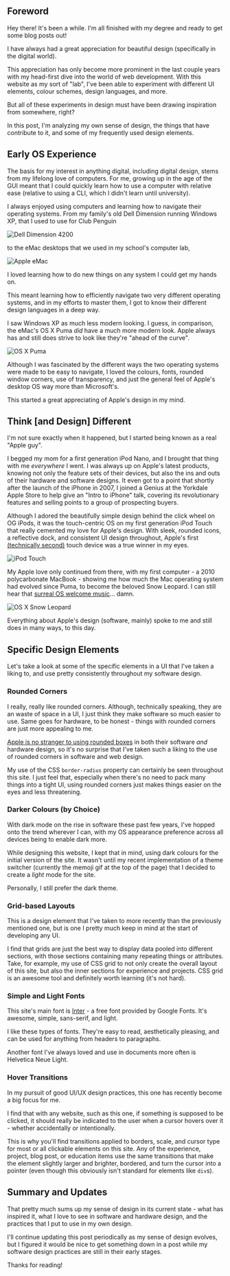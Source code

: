 ## Foreword
Hey there! It's been a while. I'm all finished with my degree and ready to get some blog posts out!

I have always had a great appreciation for beautiful design (specifically in the digital world).

This appreciation has only become more prominent in the last couple years with my head-first dive into the world of web development. With this website as my sort of "lab", I've been able to experiment with different UI elements, colour schemes, design languages, and more.

But all of these experiments in design must have been drawing inspiration from somewhere, right?

In this post, I'm analyzing my own sense of design, the things that have contribute to it, and some of my frequently used design elements.
## Early OS Experience
The basis for my interest in anything digital, including digital design, stems from my lifelong love of computers. For me, growing up in the age of the GUI meant that I could quickly learn how to use a computer with relative ease (relative to using a CLI, which I didn't learn until university).

I always enjoyed using computers and learning how to navigate their operating systems. From my family's old Dell Dimension running Windows XP, that I used to use for Club Penguin

![Dell Dimension 4200](../../img/blog/major-design-influences/dell-dimension.png)

to the eMac desktops that we used in my school's computer lab,

![Apple eMac](../../img/blog/major-design-influences/apple-emac.png)

I loved learning how to do new things on any system I could get my hands on.

This meant learning how to efficiently navigate two very different operating systems, and in my efforts to master them, I got to know their different design languages in a deep way.

I saw Windows XP as much less modern looking. I guess, in comparison, the eMac's OS X Puma *did* have a much more modern look. Apple always has and still does strive to look like they're "ahead of the curve".

![OS X Puma](../../img/blog/major-design-influences/osx-puma.png)

Although I was fascinated by the different ways the two operating systems were made to be easy to navigate, I loved the colours, fonts, rounded window corners, use of transparency, and just the general feel of Apple's desktop OS way more than Microsoft's.

This started a great appreciating of Apple's design in my mind.

## Think [and Design] Different
I'm not sure exactly when it happened, but I started being known as a real "Apple guy".

I begged my mom for a first generation iPod Nano, and I brought that thing with me *everywhere* I went. I was always up on Apple's latest products, knowing not only the feature sets of their devices, but also the ins and outs of their hardware and software designs. It even got to a point that shortly after the launch of the iPhone in 2007, I joined a Genius at the Yorkdale Apple Store to help give an "Intro to iPhone" talk, covering its revolutionary features and selling points to a group of prospecting buyers.

Although I adored the beautifully simple design behind the click wheel on OG iPods, it was the touch-centric OS on my first generation iPod Touch that really cemented my love for Apple's design. With sleek, rounded icons, a reflective dock, and consistent UI design throughout, Apple's first [(technically second)](https://en.wikipedia.org/wiki/Apple_Newton) touch device was a true winner in my eyes.

![iPod Touch](../../img/blog/major-design-influences/ipod-touch.png)

My Apple love only continued from there, with my first computer - a 2010 polycarbonate MacBook - showing me how much the Mac operating system had evolved since Puma, to become the beloved Snow Leopard. I can still hear that [surreal OS welcome music](https://www.youtube.com/watch?v=FPTp-YInbJ0)... damn.

![OS X Snow Leopard](../../img/blog/major-design-influences/osx-snow-leopard.png)

Everything about Apple's design (software, mainly) spoke to me and still does in many ways, to this day.

## Specific Design Elements
Let's take a look at some of the specific elements in a UI that I've taken a liking to, and use pretty consistently throughout my software design.
### Rounded Corners
I really, really like rounded corners. Although, technically speaking, they are an waste of space in a UI, I just think they make software so much easier to use. Same goes for hardware, to be honest - things with rounded corners are just more appealing to me.

[Apple is no stranger to using rounded boxes](https://www.youtube.com/watch?v=bxgg_kW3QLU) in both their software *and* hardware design, so it's no surprise that I've taken such a liking to the use of rounded corners in software and web design.

My use of the CSS `border-radius` property can certainly be seen throughout this site. I just feel that, especially when there's no need to pack many things into a tight UI, using rounded corners just makes things easier on the eyes and less threatening.

### Darker Colours (by Choice)
With dark mode on the rise in software these past few years, I've hopped onto the trend wherever I can, with my OS appearance preference across all devices being to enable dark more.

While designing this website, I kept that in mind, using dark colours for the initial version of the site. It wasn't until my recent implementation of a theme switcher (currently the memoji gif at the top of the page) that I decided to create a *light* mode for the site.

Personally, I still prefer the dark theme.

### Grid-based Layouts
This is a design element that I've taken to more recently than the previously mentioned one, but is one I pretty much keep in mind at the start of developing any UI.

I find that grids are just the best way to display data pooled into different sections, with those sections containing many repeating things or attributes. Take, for example, my use of CSS grid to not only create the overall layout of this site, but also the inner sections for experience and projects. CSS grid is an awesome tool and definitely worth learning (it's not hard).

### Simple and Light Fonts
This site's main font is [Inter](https://fonts.google.com/specimen/Inter) - a free font provided by Google Fonts. It's awesome, simple, sans-serif, and light.

I like these types of fonts. They're easy to read, aesthetically pleasing, and can be used for anything from headers to paragraphs.

Another font I've always loved and use in documents more often is Helvetica Neue Light.

### Hover Transitions
In my pursuit of good UI/UX design practices, this one has recently become a big focus for me.

I find that with any website, such as this one, if something is supposed to be clicked, it should really be indicated to the user when a cursor hovers over it - whether accidentally or intentionally.

This is why you'll find transitions applied to borders, scale, and cursor type for most or all clickable elements on this site. Any of the experience, project, blog post, or education items use the same transitions that make the element slightly larger and brighter, bordered, and turn the cursor into a pointer (even though this obviously isn't standard for elements like `div`s).

## Summary and Updates
That pretty much sums up my sense of design in its current state - what has inspired it, what I love to see in software and hardware design, and the practices that I put to use in my own design.

I'll continue updating this post periodically as my sense of design evolves, but I figured it would be nice to get something down in a post while my software design practices are still in their early stages.

Thanks for reading!